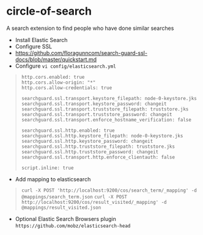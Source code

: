 # circle-of-search
A search extension to find people who have done similar searches


- Install Elastic Search
- Configure SSL
- https://github.com/floragunncom/search-guard-ssl-docs/blob/master/quickstart.md
- Configure ` vi config/elasticsearch.yml `

    

>     http.cors.enabled: true
>     http.cors.allow-origin: "*"
>     http.cors.allow-credentials: true
>     
>     searchguard.ssl.transport.keystore_filepath: node-0-keystore.jks
>     searchguard.ssl.transport.keystore_password: changeit
>     searchguard.ssl.transport.truststore_filepath: truststore.jks
>     searchguard.ssl.transport.truststore_password: changeit
>     searchguard.ssl.transport.enforce_hostname_verification: false
>     
>     searchguard.ssl.http.enabled: true
>     searchguard.ssl.http.keystore_filepath: node-0-keystore.jks
>     searchguard.ssl.http.keystore_password: changeit
>     searchguard.ssl.http.truststore_filepath: truststore.jks
>     searchguard.ssl.http.truststore_password: changeit
>     searchguard.ssl.transport.http.enforce_clientauth: false
>     
>     script.inline: true

- Add mapping to elasticsearch 
    

> ` curl -X POST 'http://localhost:9200/cos/search_term/_mapping' -d  @mappings/search_term.json `
> ` curl -X POST http://localhost:9200/cos/result_visited/_mapping' -d @mappings/result_visited.json `

- Optional Elastic Search Browsers plugin `` https://github.com/mobz/elasticsearch-head ``